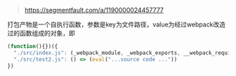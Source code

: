 > https://segmentfault.com/a/1190000024457777

打包产物是一个自执行函数，参数是key为文件路径，value为经过webpack改造过的函数组成的对象，即
```js
(function(){})({
  "./src/index.js": (_webpack_module, _webpack_exports, __webpack_require__) => eval("...source code..."),
  "./src/test2.js": () => (eval("...source code ..."))
})
```
